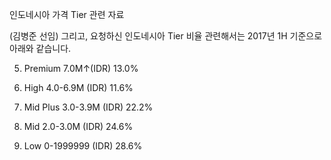 인도네시아 가격 Tier 관련 자료

(김병준 선임)
그리고, 요청하신 인도네시아 Tier 비율 관련해서는 2017년 1H 기준으로 아래와 같습니다.

 
5) Premium 7.0M↑(IDR)
13.0%
 
4) High 4.0-6.9M (IDR)
11.6%
 
3) Mid Plus 3.0-3.9M (IDR)
22.2%
 
2) Mid 2.0-3.0M (IDR)
24.6%
 
1) Low 0-1999999 (IDR)
28.6% 
